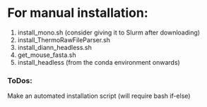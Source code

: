 # For manual installation:

1) install_mono.sh (consider giving it to Slurm after downloading)
2) install_ThermoRawFileParser.sh
3) install_diann_headless.sh
4) get_mouse_fasta.sh
5) install_headless (from the conda environment onwards)

### ToDos:
Make an automated installation script (will require bash if-else)